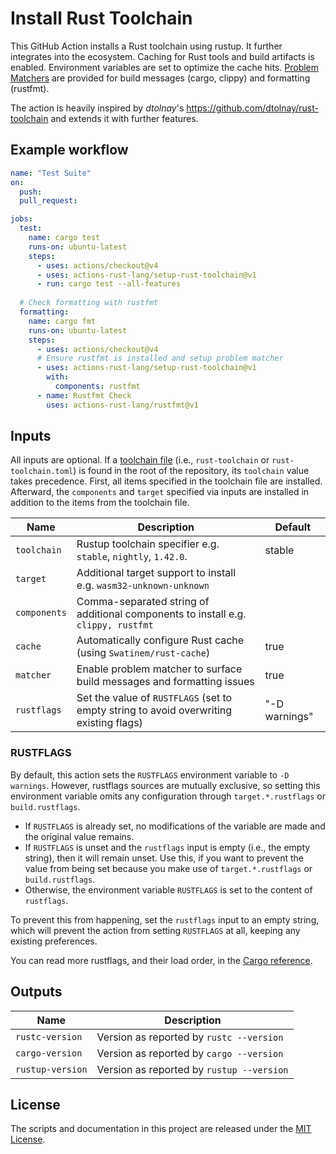 # Install Rust Toolchain

This GitHub Action installs a Rust toolchain using rustup.
It further integrates into the ecosystem.
Caching for Rust tools and build artifacts is enabled.
Environment variables are set to optimize the cache hits.
[Problem Matchers] are provided for build messages (cargo, clippy) and formatting (rustfmt).

The action is heavily inspired by *dtolnay*'s <https://github.com/dtolnay/rust-toolchain> and extends it with further features.

## Example workflow

```yaml
name: "Test Suite"
on:
  push:
  pull_request:

jobs:
  test:
    name: cargo test
    runs-on: ubuntu-latest
    steps:
      - uses: actions/checkout@v4
      - uses: actions-rust-lang/setup-rust-toolchain@v1
      - run: cargo test --all-features
 
  # Check formatting with rustfmt
  formatting:
    name: cargo fmt
    runs-on: ubuntu-latest
    steps:
      - uses: actions/checkout@v4
      # Ensure rustfmt is installed and setup problem matcher
      - uses: actions-rust-lang/setup-rust-toolchain@v1
        with:
          components: rustfmt
      - name: Rustfmt Check
        uses: actions-rust-lang/rustfmt@v1
```

## Inputs

All inputs are optional.
If a [toolchain file](https://rust-lang.github.io/rustup/overrides.html#the-toolchain-file) (i.e., `rust-toolchain` or `rust-toolchain.toml`) is found in the root of the repository, its `toolchain` value takes precedence.
First, all items specified in the toolchain file are installed.
Afterward, the `components` and `target` specified via inputs are installed in addition to the items from the toolchain file.

| Name         | Description                                                                            | Default       |
| ------------ | -------------------------------------------------------------------------------------- | ------------- |
| `toolchain`  | Rustup toolchain specifier e.g. `stable`, `nightly`, `1.42.0`.                         | stable        |
| `target`     | Additional target support to install e.g. `wasm32-unknown-unknown`                     |               |
| `components` | Comma-separated string of additional components to install e.g. `clippy, rustfmt`      |               |
| `cache`      | Automatically configure Rust cache (using `Swatinem/rust-cache`)                       | true          |
| `matcher`    | Enable problem matcher to surface build messages and formatting issues                 | true          |
| `rustflags`  | Set the value of `RUSTFLAGS` (set to empty string to avoid overwriting existing flags) | "-D warnings" |

### RUSTFLAGS

By default, this action sets the `RUSTFLAGS` environment variable to `-D warnings`.
However, rustflags sources are mutually exclusive, so setting this environment variable omits any configuration through `target.*.rustflags` or `build.rustflags`.

* If `RUSTFLAGS` is already set, no modifications of the variable are made and the original value remains.
* If `RUSTFLAGS` is unset and the `rustflags` input is empty (i.e., the empty string), then it will remain unset.
    Use this, if you want to prevent the value from being set because you make use of `target.*.rustflags` or `build.rustflags`.
* Otherwise, the environment variable `RUSTFLAGS` is set to the content of `rustflags`.

To prevent this from happening, set the `rustflags` input to an empty string, which will
prevent the action from setting `RUSTFLAGS` at all, keeping any existing preferences.

You can read more rustflags, and their load order, in the [Cargo reference].

## Outputs

| Name             | Description                               |
| ---------------- | ----------------------------------------- |
| `rustc-version`  | Version as reported by `rustc --version`  |
| `cargo-version`  | Version as reported by `cargo --version`  |
| `rustup-version` | Version as reported by `rustup --version` |

## License

The scripts and documentation in this project are released under the [MIT
License].

[MIT License]: LICENSE
[Problem Matchers]: https://github.com/actions/toolkit/blob/main/docs/problem-matchers.md
[Cargo reference]: https://doc.rust-lang.org/cargo/reference/config.html?highlight=unknown#buildrustflags
